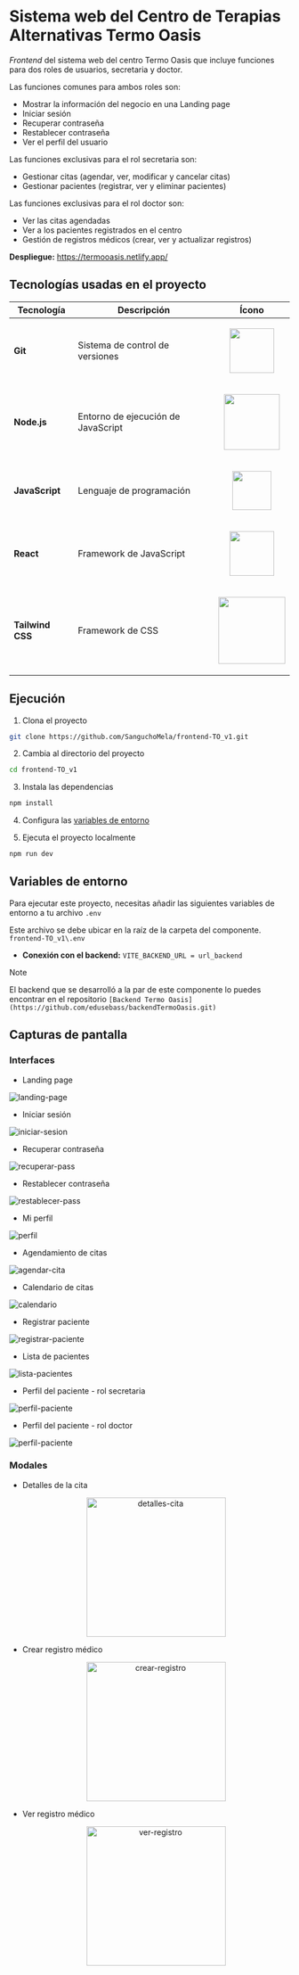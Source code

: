 # Sistema web del Centro de Terapias Alternativas Termo Oasis 

_Frontend_ del sistema web del centro Termo Oasis que incluye funciones para dos roles de usuarios, secretaria y doctor.

Las funciones comunes para ambos roles son:
- Mostrar la información del negocio en una Landing page
- Iniciar sesión
- Recuperar contraseña
- Restablecer contraseña
- Ver el perfil del usuario

Las funciones exclusivas para el rol secretaria son: 
- Gestionar citas (agendar, ver, modificar y cancelar citas)
- Gestionar pacientes (registrar, ver y eliminar pacientes)

Las funciones exclusivas para el rol doctor son: 
- Ver las citas agendadas
- Ver a los pacientes registrados en el centro
- Gestión de registros médicos (crear, ver y actualizar registros)

**Despliegue:** https://termooasis.netlify.app/

## Tecnologías usadas en el proyecto 

| Tecnología       | Descripción                        | Ícono                                                                                                                                     |
|------------------|------------------------------------|-------------------------------------------------------------------------------------------------------------------------------------------|
| **Git**          | Sistema de control de versiones    | <p align="center"><img src="https://git-scm.com/images/logos/downloads/Git-Icon-1788C.png" width="80px"></p>                              |
| **Node.js**      | Entorno de ejecución de JavaScript | <p align="center"><img src="https://www.positronx.io/wp-content/uploads/2022/04/17053-01.jpg" width="100px"></p>                          |
| **JavaScript**   | Lenguaje de programación           | <p align="center"><img src="https://th.bing.com/th/id/OIP.I5XOh9o_kbTNsXnsIc53aAHaHa?rs=1&pid=ImgDetMain" width="70px"></p>               |
| **React**        | Framework de JavaScript            | <p align="center"><img src="https://th.bing.com/th/id/OIP.VKEOM0WYU3EMGnR9wIPX9AHaHa?w=1000&h=1000&rs=1&pid=ImgDetMain" width="80px"></p> |
| **Tailwind CSS** | Framework de CSS                   | <p align="center"><img src="https://cdn.sanity.io/images/f9ggxyof/production/92bfda9df5caa5735f2dc5d47b1edad318c68a96-2240x1260.png?auto=format" width="120px"></p> |

## Ejecución 

1. Clona el proyecto

```bash
git clone https://github.com/SanguchoMela/frontend-TO_v1.git
```

2. Cambia al directorio del proyecto

```bash
cd frontend-TO_v1
```

3. Instala las dependencias

```bash
npm install
```
4. Configura las [variables de entorno](#variables-de-entorno)

5. Ejecuta el proyecto localmente

```bash
npm run dev
```

## Variables de entorno

Para ejecutar este proyecto, necesitas añadir las siguientes variables de entorno a tu archivo `.env`

Este archivo se debe ubicar en la raíz de la carpeta del componente. `frontend-TO_v1\.env`

- **Conexión con el backend:** `VITE_BACKEND_URL = url_backend`

> [!note]
> El backend que se desarrolló a la par de este componente lo puedes encontrar en el repositorio `[Backend Termo Oasis](https://github.com/edusebass/backendTermoOasis.git)`

## Capturas de pantalla

### Interfaces

- Landing page

![landing-page](src/assets/imagenes_readme/landing-page.png)

- Iniciar sesión

![iniciar-sesion](src/assets/imagenes_readme/iniciar-sesion.png)

- Recuperar contraseña

![recuperar-pass](src/assets/imagenes_readme/recuperar-pass.png)

- Restablecer contraseña

![restablecer-pass](src/assets/imagenes_readme/restablecer-pass.png)

- Mi perfil

![perfil](src/assets/imagenes_readme/perfil.png)

- Agendamiento de citas

![agendar-cita](src/assets/imagenes_readme/agendar-cita.png)

- Calendario de citas

![calendario](src/assets/imagenes_readme/calendario-citas.png)

- Registrar paciente

![registrar-paciente](src/assets/imagenes_readme/registrar-paciente.png)

- Lista de pacientes

![lista-pacientes](src/assets/imagenes_readme/lista-pacientes.png)

- Perfil del paciente - rol secretaria

![perfil-paciente](src/assets/imagenes_readme/perfil-paciente-secre.png)

- Perfil del paciente - rol doctor

![perfil-paciente](src/assets/imagenes_readme/perfil-paciente-doc.png)

### Modales

- Detalles de la cita

  <p align="center">
    <img alt="detalles-cita" src="src/assets/imagenes_readme/detalles-cita.png" width="250px">
  </p>

- Crear registro médico

  <p align="center">
    <img alt="crear-registro" src="src/assets/imagenes_readme/crear-registro.png" width="250px">
  </p>

- Ver registro médico

  <p align="center">
    <img alt="ver-registro" src="src/assets/imagenes_readme/ver-registro.png" width="250px">
  </p>

